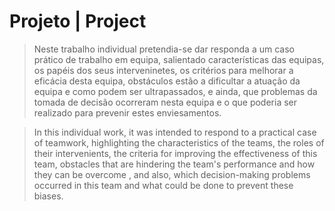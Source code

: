 # Projeto | Project

> Neste trabalho individual pretendia-se dar responda a um caso prático de trabalho em equipa, salientado características das equipas, os papéis dos seus interveninetes, os critérios para melhorar a eficácia desta equipa, obstáculos estão a dificultar a atuação da equipa e como podem ser ultrapassados, e ainda, que problemas da tomada de decisão ocorreram nesta equipa e o que poderia ser realizado para prevenir estes enviesamentos.

> In this individual work, it was intended to respond to a practical case of teamwork, highlighting the characteristics of the teams, the roles of their intervenients, the criteria for improving the effectiveness of this team, obstacles that are hindering the team's performance and how they can be overcome , and also, which decision-making problems occurred in this team and what could be done to prevent these biases.